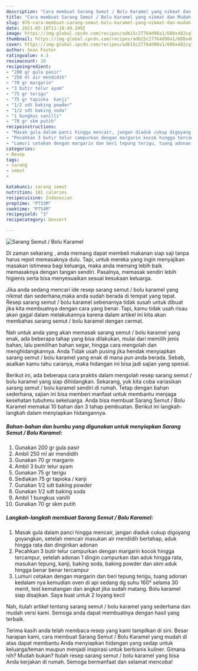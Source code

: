 ```yaml
---
description: "Cara membuat Sarang Semut / Bolu Karamel yang nikmat dan Mudah Dibuat"
title: "Cara membuat Sarang Semut / Bolu Karamel yang nikmat dan Mudah Dibuat"
slug: 976-cara-membuat-sarang-semut-bolu-karamel-yang-nikmat-dan-mudah-dibuat
date: 2021-05-18T11:18:49.249Z
image: https://img-global.cpcdn.com/recipes/adb15c27764d90a1/680x482cq70/sarang-semut-bolu-karamel-foto-resep-utama.jpg
thumbnail: https://img-global.cpcdn.com/recipes/adb15c27764d90a1/680x482cq70/sarang-semut-bolu-karamel-foto-resep-utama.jpg
cover: https://img-global.cpcdn.com/recipes/adb15c27764d90a1/680x482cq70/sarang-semut-bolu-karamel-foto-resep-utama.jpg
author: Sean Foster
ratingvalue: 4.3
reviewcount: 10
recipeingredient:
- "200 gr gula pasir"
- "250 ml air mendidih"
- "70 gr margarin"
- "3 butir telur ayam"
- "75 gr terigu"
- "75 gr tapioka  kanji"
- "1/2 sdt baking powder"
- "1/2 sdt baking soda"
- "1 bungkus vanilli"
- "70 gr skm putih"
recipeinstructions:
- "Masak gula dalam panci hingga mencair, jangan diaduk cukup digoyang goyangkan, setelah mencair masukan air mendidih bertahap, aduk hingga rata dan dinginkan adonan"
- "Pecahkan 3 butir telur campurkan dengan margarin kocok hingga tercampur, setelah adonan 1 dingin campurkan dan aduk hingga rata, masukan tepung, kanji, baking soda, baking powder dan skm aduk hingga benar benar tercampur"
- "Lumuri cetakan dengan margarin dan beri tepung terigu, tuang adonan kedalam nya kemudian oven di api sedang dg suhu 160° selama 30 menit, test kematangan dan angkat jika sudah matang. Bolu karamel siap disajikan. Saya buat untuk 2 loyang kecil"
categories:
- Resep
tags:
- sarang
- semut
- 

katakunci: sarang semut  
nutrition: 181 calories
recipecuisine: Indonesian
preptime: "PT33M"
cooktime: "PT54M"
recipeyield: "3"
recipecategory: Dessert

---
```



![Sarang Semut / Bolu Karamel](https://img-global.cpcdn.com/recipes/adb15c27764d90a1/680x482cq70/sarang-semut-bolu-karamel-foto-resep-utama.jpg)

Di zaman  sekarang , anda memang dapat membeli makanan siap saji tanpa harus repot memasaknya dulu. Tapi, untuk mereka yang ingin menyajikan masakan istimewa bagi keluarga, maka anda memang lebih baik memasaknya dengan tangan sendiri. Pasalnya, memasak sendiri lebih higienis serta bisa menyesuaikan sesuai kesukaan keluarga.

Jika anda sedang mencari ide resep sarang semut / bolu karamel yang nikmat dan sederhana,maka anda sudah berada di tempat yang tepat. Resep sarang semut / bolu karamel  sebenarnya tidak susah untuk dibuat jika kita membuatnya dengan cara yang benar. Tapi, kamu tidak usah risau akan gagal dalam melakukannya 
karena dalam artikel ini kita akan membahas sarang semut / bolu karamel dengan cermat.  



Nah untuk anda yang akan memasak sarang semut / bolu karamel yang enak, ada beberapa tahap yang bisa dilakukan, mulai dari memilih jenis bahan, lalu pemilihan bahan segar, hingga cara mengolah dan menghidangkannya. Anda Tidak usah pusing jika hendak menyiapkan sarang semut / bolu karamel yang enak di mana pun anda berada. Sebab, asalkan kamu  tahu caranya, maka hidangan ini bisa jadi sajian yang spesial.

Berikut ini, ada beberapa cara praktis  dalam mengolah resep sarang semut / bolu karamel yang siap dihidangkan. Sekarang, yuk kita coba variasikan sarang semut / bolu karamel sendiri di rumah. Tetap dengan bahan sederhana, sajian ini bisa memberi manfaat untuk membantu menjaga kesehatan tubuhmu sekeluarga. Anda bisa membuat Sarang Semut / Bolu Karamel memakai 10 bahan dan 3 tahap pembuatan. Berikut ini langkah-langkah dalam menyiapkan hidangannya.

<!--inarticleads1-->

##### Bahan-bahan dan bumbu yang digunakan untuk menyiapkan Sarang Semut / Bolu Karamel:

1. Gunakan 200 gr gula pasir
1. Ambil 250 ml air mendidih
1. Gunakan 70 gr margarin
1. Ambil 3 butir telur ayam
1. Gunakan 75 gr terigu
1. Sediakan 75 gr tapioka / kanji
1. Gunakan 1/2 sdt baking powder
1. Gunakan 1/2 sdt baking soda
1. Ambil 1 bungkus vanilli
1. Gunakan 70 gr skm putih




<!--inarticleads2-->

##### Langkah-langkah membuat Sarang Semut / Bolu Karamel:

1. Masak gula dalam panci hingga mencair, jangan diaduk cukup digoyang goyangkan, setelah mencair masukan air mendidih bertahap, aduk hingga rata dan dinginkan adonan
1. Pecahkan 3 butir telur campurkan dengan margarin kocok hingga tercampur, setelah adonan 1 dingin campurkan dan aduk hingga rata, masukan tepung, kanji, baking soda, baking powder dan skm aduk hingga benar benar tercampur
1. Lumuri cetakan dengan margarin dan beri tepung terigu, tuang adonan kedalam nya kemudian oven di api sedang dg suhu 160° selama 30 menit, test kematangan dan angkat jika sudah matang. Bolu karamel siap disajikan. Saya buat untuk 2 loyang kecil




Nah, itulah artikel tentang  sarang semut / bolu karamel  yang sederhana dan mudah versi kami. Semoga anda dapat membuatnya dengan hasil yang terbaik. 

Terima kasih anda telah membaca resep yang kami tampilkan di sini. Besar harapan kami, cara membuat  Sarang Semut / Bolu Karamel yang mudah di atas dapat membantu Anda menyiapkan hidangan yang sedap untuk keluarga/teman maupun menjadi inspirasi untuk berbisnis kuliner. Gimana nih? Mudah bukan? Itulah resep sarang semut / bolu karamel yang bisa Anda kerjakan di rumah. Semoga bermanfaat dan selamat mencoba!

